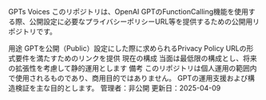 GPTs Voices
このリポジトリは、OpenAI GPTのFunctionCalling機能を使用する際、公開設定に必要なプライバシーポリシーURL等を提供するための公開用リポジトリです。

用途
GPTを公開（Public）設定にした際に求められるPrivacy Policy URLの形式要件を満たすためのリンクを提供
現在の構成
当面は最低限の構成とし、将来の拡張性を考慮して静的運用とします
備考
このリポジトリは個人運用の範囲内で使用されるものであり、商用目的ではありません。
GPTの運用支援および構造検証を主な目的とします。
管理者：非公開 更新日：2025-04-09
